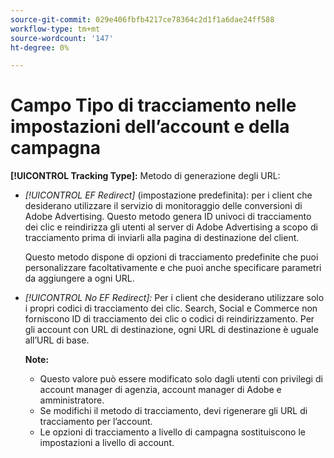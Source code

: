 ```yaml
---
source-git-commit: 029e406fbfb4217ce78364c2d1f1a6dae24ff588
workflow-type: tm+mt
source-wordcount: '147'
ht-degree: 0%

---
```

# Campo Tipo di tracciamento nelle impostazioni dell’account e della campagna

**[!UICONTROL Tracking Type]:** Metodo di generazione degli URL:

* *[!UICONTROL EF Redirect]* (impostazione predefinita): per i client che desiderano utilizzare il servizio di monitoraggio delle conversioni di Adobe Advertising. Questo metodo genera ID univoci di tracciamento dei clic e reindirizza gli utenti al server di Adobe Advertising a scopo di tracciamento prima di inviarli alla pagina di destinazione del client.

  Questo metodo dispone di opzioni di tracciamento predefinite che puoi personalizzare facoltativamente e che puoi anche specificare parametri da aggiungere a ogni URL.

* *[!UICONTROL No EF Redirect]:* Per i client che desiderano utilizzare solo i propri codici di tracciamento dei clic. Search, Social e Commerce non forniscono ID di tracciamento dei clic o codici di reindirizzamento. Per gli account con URL di destinazione, ogni URL di destinazione è uguale all’URL di base.

  **Note:**

   * Questo valore può essere modificato solo dagli utenti con privilegi di account manager di agenzia, account manager di Adobe e amministratore.
   * Se modifichi il metodo di tracciamento, devi rigenerare gli URL di tracciamento per l’account.
   * Le opzioni di tracciamento a livello di campagna sostituiscono le impostazioni a livello di account.
